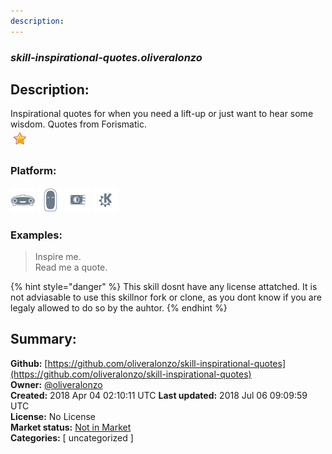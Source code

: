 ```yaml
---
description: 
---
```


### _skill-inspirational-quotes.oliveralonzo_  
## Description:  
Inspirational quotes for when you need a lift-up or just want to hear some wisdom. Quotes from Forismatic.  
![](../.gitbook/assets/star.png)  
  
### Platform:  
 ![Mark I](../.gitbook/assets/mark-1-icon.png)  ![Mark II](../.gitbook/assets/mark-2-icon.png)  ![Picroft](../.gitbook/assets/picroft-icon.png)  ![plasmoid](../.gitbook/assets/kde.png)   
### Examples:  
> Inspire me.  
> Read me a quote.  
  
{% hint style="danger" %}
This skill dosnt have any license attatched. It is not adviasable to use this skillnor fork or clone, as you dont know if you are legaly allowed to do so by the auhtor.
{% endhint %}
  
## Summary:  
**Github:** [https://github.com/oliveralonzo/skill-inspirational-quotes](https://github.com/oliveralonzo/skill-inspirational-quotes)  
**Owner:** [@oliveralonzo](https://github.com/oliveralonzo)  
**Created:** 2018 Apr 04 02:10:11 UTC  **Last updated:** 2018 Jul 06 09:09:59 UTC  
**License:** No License  
**Market status:** [Not in Market](https://market.mycroft.ai/skill/)  
**Categories:** [ uncategorized ]   
